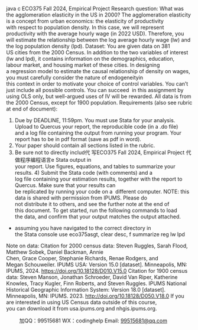 java c
ECO375 Fall 2024, Empirical Project 
Research question: What was the agglomeration elasticity in the US in 2000? The agglomeration elasticity is a concept from urban economics: the elasticity of productivity with respect to population density. In this case, we will represent productivity with the average hourly wage (in 2022 USD).
Therefore, you will estimate the relationship between the log average hourly wage (lw) and the log population density (lpd).
Dataset: You are given data on 381 US cities from the 2000 Census. In addition to the two variables of interest (lw and lpd), it contains information on the demographics, education, labour market, and housing market of these cities. In designing a regression model to estimate the causal relationship of density on wages, you must carefully consider the nature of endogeneityin this context in order to motivate your choice of control variables. You can’t just include all possible controls. You can succeed  in this assignment by using OLS only, but well-argued uses of IV will be rewarded. All data is from the 2000 Census, except for 1900 population.
Requirements (also see rubric at end of document):
1) Due by DEADLINE, 11:59pm. You must use Stata for your analysis. Upload to Quercus your report, the reproducible code (in a .do file) and a log file containing the output from running your program.
Your report has to be in pdf format (save as pdf in word).
2) Your paper should contain all sections listed in the rubric.
3) Be sure not to directly includ代 写ECO375 Fall 2024, Empirical Project
代做程序编程语言e Stata output in your report. Use figures, equations, and tables to summarize your results.
4) Submit the Stata code (with comments) and a log file containing your estimation results, together with the report to Quercus. Make sure that your results can be replicated by running your code on a  different computer.
NOTE: this data is shared with permission from IPUMS. Please do not distribute it to others, and see the further note at the end of this document.
To get started, run the following commands to load the data, and confirm that your output matches the output attached.
* assuming you have navigated to the correct directory in the Stata console
use eco375asgt, clear
desc, f
summarize
reg lw lpd

Note on data:
Citation for 2000 census data:
Steven Ruggles, Sarah Flood, Matthew Sobek, Daniel Backman, Annie Chen, Grace Cooper, Stephanie Richards, Renae Rodgers, and Megan Schouweiler. IPUMS USA: Version 15.0 [dataset]. Minneapolis,
MN: IPUMS, 2024. https://doi.org/10.18128/D010.V15.0 
Citation for 1900 census data:
Steven Manson, Jonathan Schroeder, David Van Riper, Katherine Knowles, Tracy Kugler, Finn
Roberts, and Steven Ruggles. IPUMS National Historical Geographic Information System: Version 18.0 [dataset]. Minneapolis, MN: IPUMS. 2023. http://doi.org/10.18128/D050.V18.0 
If you are interested in using US Census data outside of this course, you can download it from usa.ipums.org and nhgis.ipums.org.







         
加QQ：99515681  WX：codinghelp  Email: 99515681@qq.com
